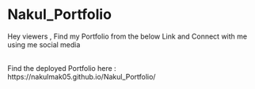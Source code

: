 # Nakul_Portfolio
Hey viewers , Find my Portfolio from the below Link and Connect with me using me social media 

<br/> 
Find the deployed Portfolio here : https://nakulmak05.github.io/Nakul_Portfolio/
 
 
